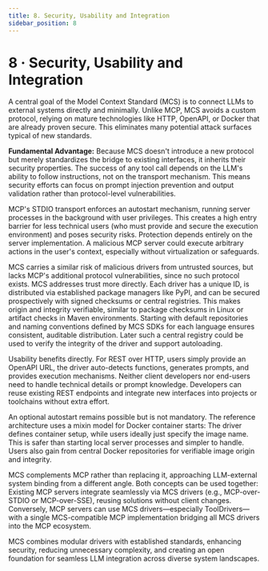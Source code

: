 ```yaml
---
title: 8. Security, Usability and Integration
sidebar_position: 8
---
```


# 8 · Security, Usability and Integration

A central goal of the Model Context Standard (MCS) is to connect LLMs to external systems directly and minimally. Unlike MCP, MCS avoids a custom protocol, relying on mature technologies like HTTP, OpenAPI, or Docker that are already proven secure. This eliminates many potential attack surfaces typical of new standards.

**Fundamental Advantage:** Because MCS doesn't introduce a new protocol but merely standardizes the bridge to existing interfaces, it inherits their security properties. The success of any tool call depends on the LLM's ability to follow instructions, not on the transport mechanism. This means security efforts can focus on prompt injection prevention and output validation rather than protocol-level vulnerabilities.

MCP's STDIO transport enforces an autostart mechanism, running server processes in the background with user privileges. This creates a high entry barrier for less technical users (who must provide and secure the execution environment) and poses security risks. Protection depends entirely on the server implementation. A malicious MCP server could execute arbitrary actions in the user's context, especially without virtualization or safeguards.

MCS carries a similar risk of malicious drivers from untrusted sources, but lacks MCP's additional protocol vulnerabilities, since no such protocol exists. MCS addresses trust more directly. Each driver has a unique ID, is distributed via established package managers like PyPI, and can be secured prospectively with signed checksums or central registries. This makes origin and integrity verifiable, similar to package checksums in Linux or artifact checks in Maven environments. Starting with default repositories and naming conventions defined by MCS SDKs for each language ensures consistent, auditable distribution. Later such a central registry could be used to verify the integrity of the driver and support autoloading.

Usability benefits directly. For REST over HTTP, users simply provide an OpenAPI URL, the driver auto-detects functions, generates prompts, and provides execution mechanisms. Neither client developers nor end-users need to handle technical details or prompt knowledge. Developers can reuse existing REST endpoints and integrate new interfaces into projects or toolchains without extra effort.

An optional autostart remains possible but is not mandatory. The reference architecture uses a mixin model for Docker container starts: The driver defines container setup, while users ideally just specify the image name. This is safer than starting local server processes and simpler to handle. Users also gain from central Docker repositories for verifiable image origin and integrity.

MCS complements MCP rather than replacing it, approaching LLM-external system binding from a different angle. Both concepts can be used together: Existing MCP servers integrate seamlessly via MCS drivers (e.g., MCP-over-STDIO or MCP-over-SSE), reusing solutions without client changes. Conversely, MCP servers can use MCS drivers—especially ToolDrivers—with a single MCS-compatible MCP implementation bridging all MCS drivers into the MCP ecosystem.

MCS combines modular drivers with established standards, enhancing security, reducing unnecessary complexity, and creating an open foundation for seamless LLM integration across diverse system landscapes.
